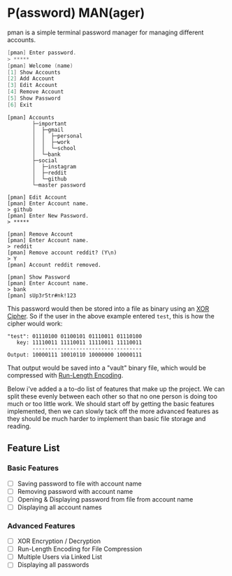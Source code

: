 # P(assword) MAN(ager)

pman is a simple terminal password manager for managing different accounts.

```C
[pman] Enter password.
> *****
[pman] Welcome (name)
[1] Show Accounts
[2] Add Account
[3] Edit Account
[4] Remove Account
[5] Show Password
[6] Exit
```

```
[pman] Accounts
        ├─important
        │  ├─gmail
        │  │  ├─personal
        │  │  ├─work
        │  │  └─school
        │  └─bank
        ├─social
        │  ├─instagram
        │  ├─reddit
        │  └─github
        └─master password
```

```
[pman] Edit Account
[pman] Enter Account name.
> github
[pman] Enter New Password.
> *****
```

```
[pman] Remove Account
[pman] Enter Account name.
> reddit
[pman] Remove account reddit? (Y\n)
> Y
[pman] Account reddit removed.
```

```
[pman] Show Password
[pman] Enter Account name.
> bank
[pman] sUp3r5tr#nk!123
```

This password would then be stored into a file as binary using an [XOR Cipher](https://en.wikipedia.org/wiki/XOR_cipher). So if the user in the above example entered `test`, this is how the cipher would work:

```
"test": 01110100 01100101 01110011 01110100
   key: 11110011 11110011 11110011 11110011
        -----------------------------------
Output: 10000111 10010110 10000000 10000111
```
That output would be saved into a "vault" binary file, which would be compressed with [Run-Length Encoding](https://en.m.wikipedia.org/wiki/Run-length_encoding).

Below i've added a a to-do list of features that make up the project. We can split these evenly between each other so that no one person is doing too much or too little work. We should start off by getting the basic features implemented, then we can slowly tack off the more advanced features as they should be much harder to implement than basic file storage and reading. 


## Feature List
### Basic Features
- [ ] Saving password to file with account name
- [ ] Removing password with account name
- [ ] Opening & Displaying password from file from account name
- [ ] Displaying all account names
### Advanced Features
 - [ ] XOR Encryption / Decryption
 - [ ] Run-Length Encoding for File Compression
 - [ ] Multiple Users via Linked List
 - [ ] Displaying all passwords
